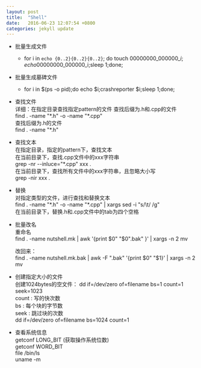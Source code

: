 ```yaml
---
layout: post
title:  "Shell"
date:   2016-06-23 12:07:54 +0800
categories: jekyll update
---
```


* 批量生成文件	
  + for i in `echo {0..2}{0..2}{0..2}`; do touch 00000000\_000000\_$i;echo 00000000\_000000\_$i;sleep 1;done;	
	
* 批量生成墓碑文件	
  + for i in $(ps -o pid);do echo $i;crashreporter $i;sleep 1;done;	

* 查找文件  
  详细：在指定目录查找指定pattern的文件 
  查找后缀为.h和.cpp的文件   
  find . -name "\*.h" -o -name "\*.cpp"  
  查找后缀为.h的文件  
  find . -name "\*.h"  

* 查找文本  
  在指定目录，指定的pattern下，查找文本  
  在当前目录下，查找.cpp文件中的xxx字符串  
  grep -nr --inluce="\*.cpp" xxx .  
  在当前目录下，查找所有文件中的xxx字符串，且忽略大小写  
  grep -nir xxx .  

* 替换  
  对指定类型的文件，进行查找和替换文本  
  find . -name "\*.h" -o -name "\*.cpp" | xargs sed -i "s/\t/    /g"   
  在当前目录下，替换.h和.cpp文件中的tab为四个空格  

* 批量改名  
  重命名  
  find . -name nutshell.mk | awk '{print $0" "$0".bak" }' | xargs -n 2 mv

  改回来：  
  find . -name nutshell.mk.bak | awk -F ".bak" '{print $0" "$1}' | xargs -n 2 mv  

* 创建指定大小的文件  
  创建1024bytes的空文件： 
  dd if=/dev/zero of=filename bs=1 count=1 seek=1023  
  count : 写的快次数  
  bs    : 每个块的字节数  
  seek  : 跳过块的次数   
  dd if=/dev/zero of=filename bs=1024 count=1  

* 查看系统信息  
  getconf LONG_BIT (获取操作系统位数)  
  getconf WORD_BIT   
  file /bin/ls  
  uname -m   
